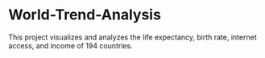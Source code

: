 # World-Trend-Analysis
This project visualizes and analyzes the life expectancy, birth rate, internet access, and income of 194 countries. 
